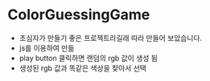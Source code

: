 # ColorGuessingGame

- 초심자가 만들기 좋은 프로젝트라길래 따라 만들어 보았습니다.
- js를 이용하여 만듦
- play button 클릭하면 랜덤의 rgb 값이 생성 됨
- 생성된 rgb 값과 똑같은 색상을 찾아서 선택 